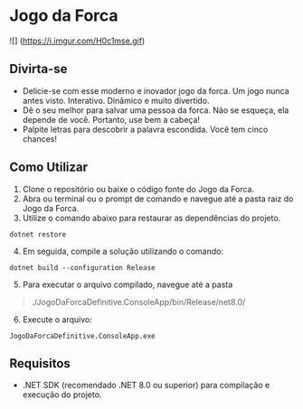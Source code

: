 # Jogo da Forca

![] (https://i.imgur.com/H0c1mse.gif)


## Divirta-se

- Delicie-se com esse moderno e inovador jogo da forca. Um jogo nunca antes visto. Interativo. Dinâmico e muito divertido.
- Dê o seu melhor para salvar uma pessoa da forca. Não se esqueça, ela depende de você. Portanto, use bem a cabeça!
- Palpite letras para descobrir a palavra escondida. Você tem cinco chances!



## Como Utilizar
1. Clone o repositório ou baixe o código fonte do Jogo da Forca.
2. Abra ou terminal ou o prompt de comando e navegue até a pasta raiz do Jogo da Forca.
3. Utilize o comando abaixo para restaurar as dependências do projeto.
```
dotnet restore
```
4. Em seguida, compile a solução utilizando o comando: 
```
dotnet build --configuration Release
```
5. Para executar o arquivo compilado, navegue até a pasta 
> ./JogoDaForcaDefinitive.ConsoleApp/bin/Release/net8.0/
6. Execute o arquivo:
```
JogoDaForcaDefinitive.ConsoleApp.exe
```


## Requisitos

- .NET SDK (recomendado .NET 8.0 ou superior) para compilação e execução do projeto.


